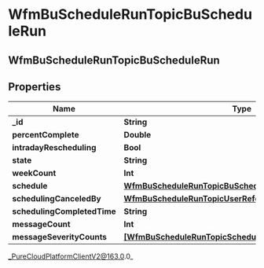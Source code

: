 # WfmBuScheduleRunTopicBuScheduleRun

## WfmBuScheduleRunTopicBuScheduleRun

## Properties

|Name | Type | Description | Notes|
|------------ | ------------- | ------------- | -------------|
| **_id** | **String** |  | [optional] |
| **percentComplete** | **Double** |  | [optional] |
| **intradayRescheduling** | **Bool** |  | [optional] |
| **state** | **String** |  | [optional] |
| **weekCount** | **Int** |  | [optional] |
| **schedule** | [**WfmBuScheduleRunTopicBuScheduleReference**](WfmBuScheduleRunTopicBuScheduleReference) |  | [optional] |
| **schedulingCanceledBy** | [**WfmBuScheduleRunTopicUserReference**](WfmBuScheduleRunTopicUserReference) |  | [optional] |
| **schedulingCompletedTime** | **String** |  | [optional] |
| **messageCount** | **Int** |  | [optional] |
| **messageSeverityCounts** | [**[WfmBuScheduleRunTopicSchedulerMessageSeverityCount]**](WfmBuScheduleRunTopicSchedulerMessageSeverityCount) |  | [optional] |



_PureCloudPlatformClientV2@163.0.0_
